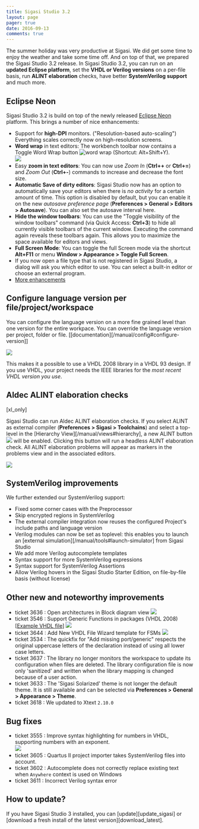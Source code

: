 ```yaml
---
title: Sigasi Studio 3.2
layout: page
pager: true
date: 2016-09-13
comments: true
---
```


The summer holiday was very productive at Sigasi. We did get some time to enjoy the weather and take some time off. And on top of that, we prepared the Sigasi Studio 3.2 release.
In Sigasi Studio 3.2, you can run on an **updated Eclipse platform**, set the **VHDL or Verilog versions** on a per-file basis, run **ALINT elaboration** checks, have better **SystemVerilog support** and much more.

## Eclipse Neon

Sigasi Studio 3.2 is build on top of the newly released [Eclipse Neon](https://eclipse.org/neon/) platform. This brings a number of nice enhancements:


- Support for **high-DPI** monitors. ("Resolution-based auto-scaling") Everything scales correctly now on high-resolution screens.
- **Word wrap** in text editors: The workbench toolbar now contains a Toggle Word Wrap button ![word wrap](3.2/wordwrap.png) (Shortcut: Alt+Shift+Y).  
     ![](3.2/word_wrap_editor.png)  
- Easy **zoom in text editors**: You can now use _Zoom In_ (**Ctrl++** or **Ctrl+=**) and _Zoom Out_ (**Ctrl+-**) commands to increase and decrease the font size.
- **Automatic Save of dirty editors**: Sigasi Studio now has an option to automatically save your editors when there is _no activity_ for a certain amount of time. This option is disabled by default, but you can enable it on the new _autosave preference page_ (**Preferences > General > Editors > Autosave**). You can also set the autosave interval here.
- **Hide the window toolbars**: You can use the "Toggle visibility of the window toolbars" command (via Quick Access: **Ctrl+3**) to hide all currently visible toolbars of the current window. Executing the command again reveals these toolbars again. This allows you to maximize the space available for editors and views.
- **Full Screen Mode**: You can toggle the full Screen mode via the shortcut **Alt+F11** or menu **Window > Appearance > Toggle Full Screen**.
- If you now open a file type that is not registered in Sigasi Studio, a dialog will ask you which editor to use. You can select a built-in editor or choose an external program.
- [More enhancements](https://www.eclipse.org/eclipse/news/4.6/platform.php)

## Configure language version per file/project/workspace

You can configure the language version on a more fine grained level than one version for the entire workpace. You can override the language version per project, folder or file. \[[documentation][/manual/config#configure-version]\]

![](3.2/vhdl_version.png)

This makes it a possible to use a VHDL 2008 library in a VHDL 93 design. If you use VHDL, your project needs the IEEE libraries for the *most recent VHDL version you use*. 


## Aldec ALINT elaboration checks
[xl_only]

Sigasi Studio can run Aldec ALINT elaboration checks. If you select ALINT as external compiler (**Preferences > Sigasi > Toolchains**) and select a top-level in the [Hierarchy View][/manual/views#hierarchy], a new ALINT button ![](3.2/alint_button.png) will be enabled. Clicking this button will run a headless ALINT elaboration check. All ALINT elaboration problems will appear as markers in the problems view and in the associated editors.   

![](3.2/alint.png)

## SystemVerilog improvements

We further extended our SystemVerilog support:

- Fixed some corner cases with the Preprocessor
- Skip encrypted regions in SystemVerilog
- The external compiler integration now reuses the configured Project's include paths and language version
- Verilog modules can now be set as toplevel: this enables you to launch an [external simulation][/manual/tools#launch-simulator] from Sigasi Studio
- We add more Verilog autocomplete templates
- Syntax support for more SystemVerilog expressions
- Syntax support for SystemVerilog Assertions
- Allow Verilog hovers in the Sigasi Studio Starter Edition, on file-by-file basis (without license)


## Other new and noteworthy improvements

- ticket 3636 : Open architectures in Block diagram view
  ![](3.2/block_open_architecture.png)
- ticket 3546 : Support Generic Functions in packages (VHDL 2008) \[[Example VHDL file](3.2/package_generic_functions.vhdl)\]
  ![](3.2/generic_functions.png)
- ticket 3644 : Add New VHDL File Wizard template for FSMs
  ![](3.2/new_fsm.png)
- ticket 3534 : The quickfix for "Add missing port/generic" respects the original uppercase letters of the declaration instead of using all lower case letters.
- ticket 3637 : The library no longer monitors the workspace to update its configuration when files are deleted. The library configuration file is now only 'sanitized' and written when the library mapping is changed because of a user action.
- ticket 3633 : The 'Sigasi Solarized' theme is not longer the default theme. It is still available and can be selected via **Preferences > General > Appearance > Theme**.
- ticket 3618 : We updated to Xtext `2.10.0`

## Bug fixes

- ticket 3555 : Improve syntax highlighting for numbers in VHDL, supporting  numbers with an exponent.  
  ![](3.2/numbers.png)
- ticket 3605 : Quartus II project importer takes SystemVerilog files into account.
- ticket 3602 : Autocomplete does not correctly replace existing text when `Anywhere` context is used on Windows
- ticket 3611 : Incorrect Verilog syntax error

## How to update?

If you have Sigasi Studio 3 installed, you can [update][update_sigasi] or [download a fresh install of the latest version][download_latest].
